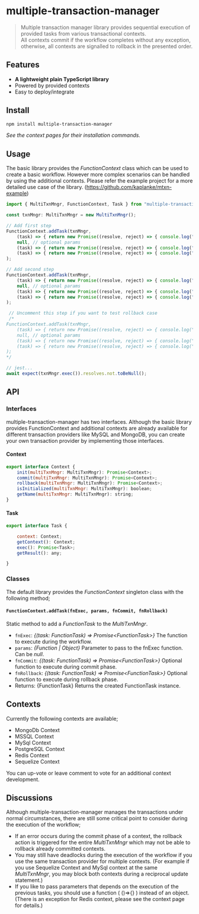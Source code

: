 # multiple-transaction-manager

> Multiple transaction manager library provides sequential execution of provided tasks from various transactional contexts.<br>
> All contexts commit if the workflow completes without any exception, otherwise, all contexts are signalled to rollback in the presented order.  

## Features

- __A lightweight plain TypeScript library__
- Powered by provided contexts
- Easy to deploy/integrate

## Install

```sh
npm install multiple-transaction-manager
```

_See the context pages for their installation commands._

## Usage

The basic library provides the _FunctionContext_ class which can be used to create a basic workflow. However more complex scenarios can be handled by using the additional contexts. Please refer the example project for a more detailed use case of the library.  (https://github.com/kaplanke/mtxn-example)
 
```js
import { MultiTxnMngr, FunctionContext, Task } from "multiple-transaction-manager";

const txnMngr: MultiTxnMngr = new MultiTxnMngr();

// Add first step
FunctionContext.addTask(txnMngr,
    (task) => { return new Promise((resolve, reject) => { console.log("Executing 1. "); resolve(task); }); },
    null, // optional params
    (task) => { return new Promise((resolve, reject) => { console.log("Committing 1"); resolve(task); }); },
    (task) => { return new Promise((resolve, reject) => { console.log("Rolling back 1"); resolve(task); }); }
);

// Add second step
FunctionContext.addTask(txnMngr,
    (task) => { return new Promise((resolve, reject) => { console.log("Executing 2. "); resolve(task); }); },
    null, // optional params
    (task) => { return new Promise((resolve, reject) => { console.log("Committing 2"); resolve(task); }); },
    (task) => { return new Promise((resolve, reject) => { console.log("Rolling back 2"); resolve(task); }); }
);

 // Uncomment this step if you want to test rollback case
 /*
FunctionContext.addTask(txnMngr,
    (task) => { return new Promise((resolve, reject) => { console.log("Executing 2. "); reject("Don't worry, this should reject according to test scenario."); }); },
    null, // optional params
    (task) => { return new Promise((resolve, reject) => { console.log("Committing 2"); resolve(task); }); },
    (task) => { return new Promise((resolve, reject) => { console.log("Rolling back 2"); resolve(task); }); }
);
*/

// jest...
await expect(txnMngr.exec()).resolves.not.toBeNull();
```

## API

### Interfaces

multiple-transaction-manager has two interfaces. Although the basic library provides FunctionContext and additional contexts are already available for different transaction providers like MySQL and MongoDB, you can create your own transaction provider by implementing those interfaces.

#### Context

```js
export interface Context {
    init(multiTxnMngr: MultiTxnMngr): Promise<Context>;
    commit(multiTxnMngr: MultiTxnMngr): Promise<Context>;
    rollback(multiTxnMngr: MultiTxnMngr): Promise<Context>;
    isInitialized(multiTxnMngr: MultiTxnMngr): boolean;
    getName(multiTxnMngr: MultiTxnMngr): string;
}
```

#### Task

```js
export interface Task {

    context: Context;
    getContext(): Context;
    exec(): Promise<Task>;
    getResult(): any;

}
```

### Classes

The default library provides the _FunctionContext_ singleton class with the following method;

#### `FunctionContext.addTask(fnExec, params, fnCommit, fnRollback)`

Static method to add a _FunctionTask_ to the _MultiTxnMngr_.

-   `fnExec`: _{(task: FunctionTask) => Promise\<FunctionTask>}_ The function to execute during the workflow.
-   `params`: _{Function | Object}_ Parameter to pass to the fnExec function. Can be _null_.
-   `fnCommit`: _{(task: FunctionTask) => Promise\<FunctionTask>}_ Optional function to execute during commit phase.
-   `fnRollback`: _{(task: FunctionTask) => Promise\<FunctionTask>}_ Optional function to execute during rollback phase.
-   Returns: {FunctionTask} Returns the created FunctionTask instance.


## Contexts

Currently the following contexts are available;

- MongoDb Context
- MSSQL Context
- MySql Context
- PostgreSQL Context
- Redis Context
- Sequelize Context

You can up-vote or leave comment to vote for an additional context development. 



## Discussions

Although multiple-transaction-manager manages the transactions under normal circumstances, there are still some critical point to consider during the execution of the workflow;
-   If an error occurs during the commit phase of a context, the rollback action is triggered for the entire _MultiTxnMngr_ which may not be able to rollback already committed contexts.
-   You may still have deadlocks during the execution of the workflow if you use the same transaction provider for multiple contexts. (For example if you use Sequelize Context and MySql context at the same _MultiTxnMngr_, you may block both contexts during a reciprocal update statement.)
-   If you like to pass parameters that depends on the execution of the previous tasks, you should use a function ( ()=>{} ) instead of an object. (There is an exception for Redis context, please see the context page for details.)
